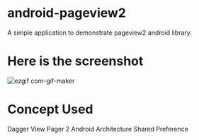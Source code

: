 # android-pageview2
A simple application to demonstrate pageview2 android library.

# Here is the screenshot
![ezgif com-gif-maker](https://user-images.githubusercontent.com/16761273/70092585-ebda3e80-161e-11ea-9db7-0029dad2b7ef.gif)

# Concept Used
Dagger
View Pager 2
Android Architecture
Shared Preference
